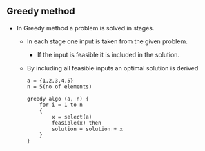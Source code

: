 ## Greedy method

- In Greedy method a problem is solved in stages.
  - In each stage one input is taken from the given problem.
    - If the input is feasible it is included in the solution.
  - By including all feasible inputs an optimal solution is derived
    

    ```
    a = {1,2,3,4,5}
    n = 5(no of elements)

    greedy algo (a, n) {
        for i = 1 to n 
        {
            x = select(a)
            feasible(x) then
            solution = solution + x
        }
    }
    ```